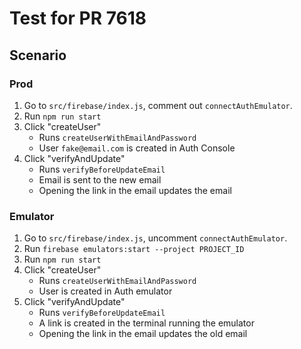 # Test for PR 7618

## Scenario

### Prod

1. Go to `src/firebase/index.js`, comment out `connectAuthEmulator`.
2. Run `npm run start`
3. Click "createUser"
   - Runs `createUserWithEmailAndPassword`
   - User `fake@email.com` is created in Auth Console
4. Click "verifyAndUpdate"
   - Runs `verifyBeforeUpdateEmail`
   - Email is sent to the new email
   - Opening the link in the email updates the email

### Emulator

1. Go to `src/firebase/index.js`, uncomment `connectAuthEmulator`.
2. Run `firebase emulators:start --project PROJECT_ID`
3. Run `npm run start`
4. Click "createUser"
   - Runs `createUserWithEmailAndPassword`
   - User is created in Auth emulator
5. Click "verifyAndUpdate"
   - Runs `verifyBeforeUpdateEmail`
   - A link is created in the terminal running the emulator
   - Opening the link in the email updates the old email

